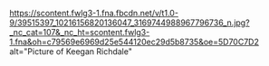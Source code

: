 https://scontent.fwlg3-1.fna.fbcdn.net/v/t1.0-9/39515397_10216156820136047_3169744988967796736_n.jpg?_nc_cat=107&_nc_ht=scontent.fwlg3-1.fna&oh=c79569e6969d25e544120ec29d5b8735&oe=5D70C7D2 alt="Picture of Keegan Richdale"
